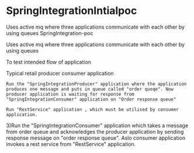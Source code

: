 # SpringIntegrationIntialpoc
Uses active mq where three applications communicate with each other by using queues
SpringIntegration-poc

Uses active mq where three applications communicate with each other by using queues

To test intended flow of application

Typical retail producer consumer application

    Run the "SpringIntegrationProducer" application where the application produces one message and puts in queue called "order queqe". Now producer application is waiting for response from "SpringIntegrationConsumer" application on "Order response queue"

    Run "RestService" application , which must be utilised by consumer application.

3)Run the "SpringIntegrationConsumer" application which takes a message from order queue and acknowledges the producer application by sending response message on "order response queue". Aslo consumer application invokes a rest service from "RestService" application.
